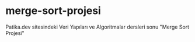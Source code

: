 # merge-sort-projesi
Patika.dev sitesindeki Veri Yapıları ve Algoritmalar dersleri sonu "Merge Sort Projesi"
